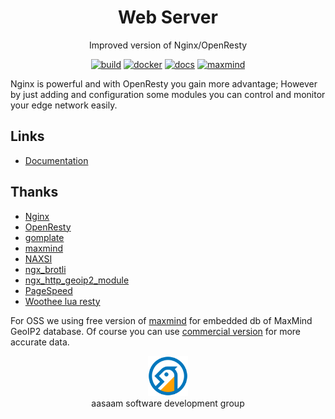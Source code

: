 <div align="center">
  <h1>
    Web Server
  </h1>
  <p>
    Improved version of Nginx/OpenResty
  </p>
  <p>
    <a href="https://github.com/aasaam/web-server/actions/workflows/build.yml" target="_blank"><img src="https://github.com/aasaam/web-server/actions/workflows/build.yml/badge.svg" alt="build" /></a>
    <a href="https://hub.docker.com/r/aasaam/web-server" target="_blank"><img src="https://img.shields.io/docker/image-size/aasaam/web-server?label=docker%20image" alt="docker" /></a>
    <a href="https://aasaam.github.io/web-server/" target="_blank"><img src="https://github.com/aasaam/web-server/actions/workflows/docs.yml/badge.svg" alt="docs" /></a>
    <a href="https://www.maxmind.com" target="_blank"><img src="https://img.shields.io/badge/IP%20Geolocation-maxmind-00AEEF" alt="maxmind" /></a>
  </p>
</div>

Nginx is powerful and with OpenResty you gain more advantage; However by just adding and configuration some modules you can control and monitor your edge network easily.

## Links

- [Documentation](https://aasaam.github.io/web-server/)

## Thanks

- [Nginx](https://nginx.org)
- [OpenResty](https://openresty.org/)
- [gomplate](https://github.com/hairyhenderson/gomplate)
- [maxmind](https://www.maxmind.com/)
- [NAXSI](https://github.com/nbs-system/naxsi)
- [ngx_brotli](https://github.com/google/ngx_brotli)
- [ngx_http_geoip2_module](https://github.com/leev/ngx_http_geoip2_module)
- [PageSpeed](https://github.com/apache/incubator-pagespeed-ngx)
- [Woothee lua resty](https://github.com/woothee/lua-resty-woothee)

For OSS we using free version of [maxmind](https://www.maxmind.com/) for embedded db of MaxMind GeoIP2 database. Of course you can use [commercial version](https://www.maxmind.com/en/solutions/geoip2-enterprise-product-suite/enterprise-database) for more accurate data.

<div>
  <p align="center">
    <a href="https://aasaam.com" title="aasaam software development group">
      <img alt="aasaam software development group" width="64" src="https://raw.githubusercontent.com/aasaam/information/master/logo/aasaam.svg">
    </a>
    <br />
    aasaam software development group
  </p>
</div>
